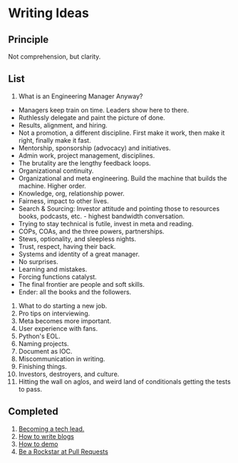 # Writing Ideas

## Principle

Not comprehension, but clarity.

## List
1. What is an Engineering Manager Anyway?
  - Managers keep train on time. Leaders show here to there.
  - Ruthlessly delegate and paint the picture of done.
  - Results, alignment, and hiring.
  - Not a promotion, a different discipline. First make it work, then make it right, finally make it fast.
  - Mentorship, sponsorship (advocacy) and initiatives.
  - Admin work, project management, disciplines.
  - The brutality are the lengthy feedback loops.
  - Organizational continuity.
  - Organizational and meta engineering. Build the machine that builds the machine. Higher order.
  - Knowledge, org, relationship power.
  - Fairness, impact to other lives.
  - Search & Sourcing: Investor attitude and pointing those to resources books, podcasts, etc. - highest bandwidth conversation.
  - Trying to stay technical is futile, invest in meta and reading.
  - COPs, COAs, and the three powers, partnerships.
  - Stews, optionality, and sleepless nights.
  - Trust, respect, having their back.
  - Systems and identity of a great manager.
  - No surprises.
  - Learning and mistakes.
  - Forcing functions catalyst.
  - The final frontier are people and soft skills.
  - Ender: all the books and the followers.
1. What to do starting a new job.
1. Pro tips on interviewing.
1. Meta becomes more important.
1. User experience with fans.
1. Python's EOL.
1. Naming projects.
1. Document as IOC.
1. Miscommunication in writing.
1. Finishing things.
1. Investors, destroyers, and culture.
1. Hitting the wall on aglos, and weird land of conditionals getting the tests to pass.

## Completed
1. [Becoming a tech lead.](https://dev.to/solidi/what-is-a-tech-lead-anyway-483p)
1. [How to write blogs](https://medium.com/@solidi/the-one-about-blogging-cd9e65a2055b)
1. [How to demo](https://dev.to/solidi/how-to-crush-your-next-team-demo-2bb5)
1. [Be a Rockstar at Pull Requests](https://dev.to/solidi/be-a-rockstar-at-pull-requests-1e4f)
